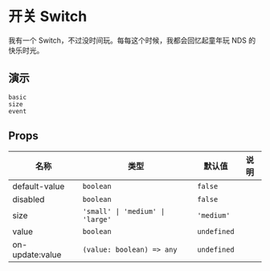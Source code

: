# 开关 Switch

我有一个 Switch，不过没时间玩。每每这个时候，我都会回忆起童年玩 NDS 的快乐时光。

## 演示

```demo
basic
size
event
```

## Props

| 名称            | 类型                             | 默认值      | 说明 |
| --------------- | -------------------------------- | ----------- | ---- |
| default-value   | `boolean`                        | `false`     |      |
| disabled        | `boolean`                        | `false`     |      |
| size            | `'small' \| 'medium' \| 'large'` | `'medium'`  |      |
| value           | `boolean`                        | `undefined` |      |
| on-update:value | `(value: boolean) => any`        | `undefined` |      |
